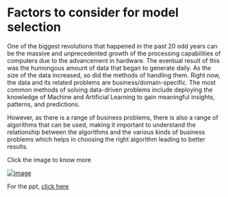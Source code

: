 # Factors to consider for model selection

One of the biggest revolutions that happened in the past 20 odd years can be the massive and unprecedented growth of the processing capabilities of computers due to the advancement in hardware. The eventual result of this was the humongous amount of data that began to generate daily. 
As the size of the data increased, so did the methods of handling them. Right now, the data and its related problems are business/domain-specific. The most common methods of solving data-driven problems include deploying the knowledge of Machine and Artificial Learning to gain meaningful insights, patterns, and predictions.

However, as there is a range of business problems, there is also a range of algorithms that can be used, making it important to understand the relationship between the algorithms and the various kinds of business problems which helps in choosing the right algorithm leading to better results.

Click the image to know more

[![image](https://user-images.githubusercontent.com/83051558/138397538-ce931df2-b31c-458b-8df0-659fd7f96745.png)](https://drive.google.com/file/d/1R3bh9JQAFC1VS9YX9WjwGVpVc0haiMls/view?usp=sharing)

For the ppt, [click here](https://docs.google.com/presentation/d/1dZKNn5_xvwQtSdmvAM138jQTEsjWTN9D3n0_qaiaxcA/edit?usp=sharing)

